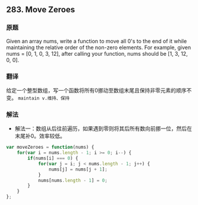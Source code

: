 ## 283. Move Zeroes
### 原题
Given an array nums, write a function to move all 0's to the end of it while maintaining the relative order of the non-zero elements.
For example, given nums = [0, 1, 0, 3, 12], after calling your function, nums should be [1, 3, 12, 0, 0].
### 翻译
给定一个整型数组，写一个函数将所有0挪动至数组末尾且保持非零元素的顺序不变。
`maintain v.维持、保持`
### 解法
- 解法一：数组从后往前遍历，如果遇到零则将其后所有数向前挪一位，然后在末尾补0。效率较低。
```javascript
var moveZeroes = function(nums) {
    for(var i = nums.length - 1; i >= 0; i--) {
        if(nums[i] === 0) {
            for(var j = i; j < nums.length - 1; j++) {
                nums[j] = nums[j + 1];
            }
            nums[nums.length - 1] = 0;
        }
    }
};
```